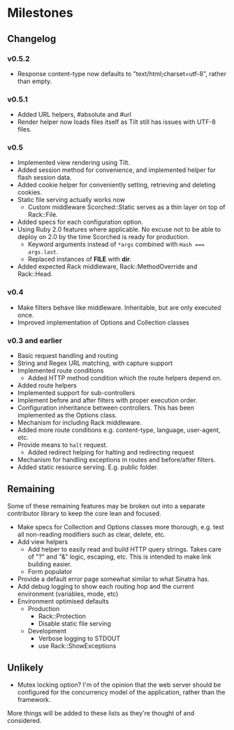 Milestones
==========

Changelog
---------
### v0.5.2
* Response content-type now defaults to "text/html;charset=utf-8", rather than empty.

### v0.5.1
* Added URL helpers, #absolute and #url
* Render helper now loads files itself as Tilt still has issues with UTF-8 files.

### v0.5
* Implemented view rendering using Tilt.
* Added session method for convenience, and implemented helper for flash session data.
* Added cookie helper for conveniently setting, retrieving and deleting cookies.
* Static file serving actually works now
  * Custom middleware Scorched::Static serves as a thin layer on top of Rack::File.
* Added specs for each configuration option.
* Using Ruby 2.0 features where applicable. No excuse not to be able to deploy on 2.0 by the time Scorched is ready for production.
  * Keyword arguments instead of ``*args`` combined with ``Hash === args.last``.
  * Replaced instances of __FILE__ with __dir__.
* Added expected Rack middleware, Rack::MethodOverride and Rack::Head.
    
### v0.4
* Make filters behave like middleware. Inheritable, but are only executed once.
* Improved implementation of Options and Collection classes

### v0.3 and earlier
* Basic request handling and routing
* String and Regex URL matching, with capture support
* Implemented route conditions
  * Added HTTP method condition which the route helpers depend on.
* Added route helpers
* Implemented support for sub-controllers
* Implement before and after filters with proper execution order.
* Configuration inheritance between controllers. This has been implemented as the Options class.
* Mechanism for including Rack middleware.
* Added more route conditions e.g. content-type, language, user-agent, etc.
* Provide means to `halt` request.
  * Added redirect helping for halting and redirecting request
* Mechanism for handling exceptions in routes and before/after filters.
* Added static resource serving. E.g. public folder.



Remaining
---------
Some of these remaining features may be broken out into a separate contributor library to keep the core lean and focused.

* Make specs for Collection and Options classes more thorough, e.g. test all non-reading modifiers such as clear, delete, etc.
* Add view helpers
  * Add helper to easily read and build HTTP query strings. Takes care of "?" and "&" logic, escaping, etc. This is
    intended to make link building easier.
  * Form populator
* Provide a default error page somewhat similar to what Sinatra has.
* Add debug logging to show each routing hop and the current environment (variables, mode, etc)
* Environment optimised defaults
  * Production
    * Rack::Protection
    * Disable static file serving
  * Development
    * Verbose logging to STDOUT
    * use Rack::ShowExceptions
    
Unlikely
--------
* Mutex locking option? I'm of the opinion that the web server should be configured for the concurrency model of the application, rather than the framework.

    
More things will be added to these lists as they're thought of and considered.
